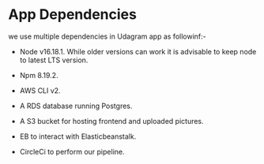 # App Dependencies

we use multiple dependencies in Udagram app as followinf:-

- Node v16.18.1. While older versions can work it is advisable to keep node to latest LTS version.

- Npm 8.19.2.

- AWS CLI v2.

- A RDS database running Postgres.

- A S3 bucket for hosting frontend and uploaded pictures.

- EB to interact with Elasticbeanstalk.

- CircleCi to perform our pipeline.